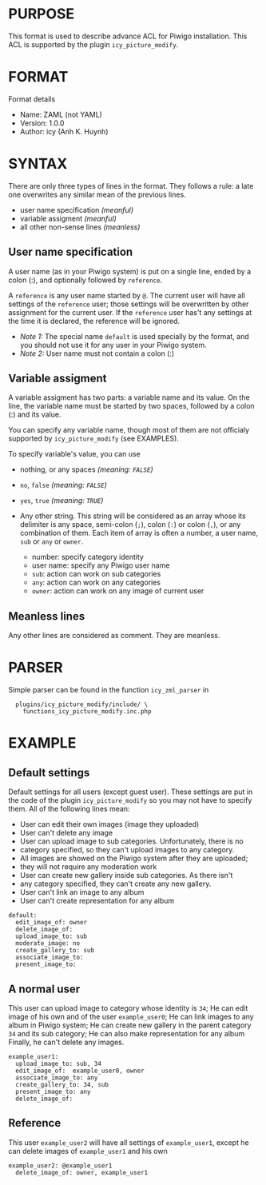 # PURPOSE

  This format is used to describe advance ACL for Piwigo installation.
  This ACL is supported by the plugin `icy_picture_modify`.

# FORMAT

  Format details

  * Name:     ZAML (not YAML)
  * Version:  1.0.0
  * Author:   icy (Anh K. Huynh)

# SYNTAX

  There are only three types of lines in the format. They follows
  a rule: a late one overwrites any similar mean of the previous lines.

  * user name specification   _(meanful)_
  * variable assigment        _(meanful)_
  * all other non-sense lines _(meanless)_

## User name specification

  A user name (as in your Piwigo system) is put on a single line,
  ended by a colon (:), and optionally followed by `reference`.

  A `reference` is any user name started by `@`. The current user
  will have all settings of the `reference` user; those settings will
  be overwritten by other assignment for the current user. If the
  `reference` user has't any settings at the time it is declared,
  the reference will be ignored.

  * *Note 1:* The special name `default` is used specially by the format,
    and you should not use it for any user in your Piwigo system.
  * *Note 2:* User name must not contain a colon (:)

## Variable assigment

  A variable assigment has two parts: a variable name and its value.
  On the line, the variable name must be started by two spaces,
  followed by a colon (:) and its value.

  You can specify any variable name, though most of them are not
  officialy supported by `icy_picture_modify` (see EXAMPLES).

  To specify variable's value, you can use

  * nothing, or any spaces      _(meaning: `FALSE`)_
  * `no`, `false`               _(meaning: `FALSE`)_
  * `yes`, `true`               _(meaning: `TRUE`)_
  * Any other string. This string will be considered as an array
    whose its delimiter is any space, semi-colon (`;`), colon (`:`)
    or colon (`,`), or any combination of them. Each item of array
    is often a number, a user name, `sub` or `any` or `owner`.

    * number:     specify category identity
    * user name:  specify any Piwigo user name
    * `sub`:      action can work on sub categories
    * `any`:      action can work on any categories
    * `owner`:    action can work on any image of current user

## Meanless lines

  Any other lines are considered as comment. They are meanless.

# PARSER

  Simple parser can be found in the function `icy_zml_parser` in
  ```
    plugins/icy_picture_modify/include/ \
      functions_icy_picture_modify.inc.php
  ```

# EXAMPLE

## Default settings

  Default settings for all users (except guest user). These settings are
  put in the code of the plugin `icy_picture_modify` so you may not have
  to specify them. All of the following lines mean:

  *  User can edit their own images (image they uploaded)
  *  User can't delete any image
  *  User can upload image to sub categories. Unfortunately, there is no
  *  category specified, so they can't upload images to any category.
  *  All images are showed on the Piwigo system after they are uploaded;
  *  they will not require any moderation work
  *  User can create new gallery inside sub categories. As there isn't
  *  any category specified, they can't create any new gallery.
  *  User can't link an image to any album
  *  User can't create representation for any album

  ```
  default:
    edit_image_of: owner
    delete_image_of:
    upload_image_to: sub
    moderate_image: no
    create_gallery_to: sub
    associate_image_to:
    present_image_to:
  ```

## A normal user

  This user can upload image to category whose identity is `34`;
  He can edit image of his own and of the user `example_user0`;
  He can link images to any album in Piwigo system;
  He can create new gallery in the parent category `34` and its sub
  category; He can also make representation for any album
  Finally, he can't delete any images.

  ```
  example_user1:
    upload_image_to: sub, 34
    edit_image_of:  example_user0, owner
    associate_image_to: any
    create_gallery_to: 34, sub
    present_image_to: any
    delete_image_of:
  ```

## Reference

  This user `example_user2` will have all settings of `example_user1`,
  except he can delete images of `example_user1` and his own

  ```
  example_user2: @example_user1
    delete_image_of: owner, example_user1
  ```
